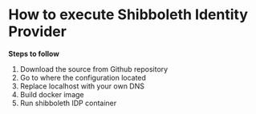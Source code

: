 # How to execute Shibboleth Identity Provider
**Steps to follow**
1. Download the source from Github repository
2. Go to where the configuration located
3. Replace localhost with your own DNS
4. Build docker image
5. Run shibboleth IDP container
